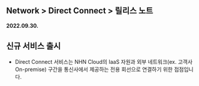 ## Network > Direct Connect > 릴리스 노트

**2022.09.30.**

## 신규 서비스 출시
* Direct Connect 서비스는 NHN Cloud의 IaaS 자원과 외부 네트워크(ex. 고객사 On-premise) 구간을 통신사에서 제공하는 전용 회선으로 연결하기 위한 접점입니다.